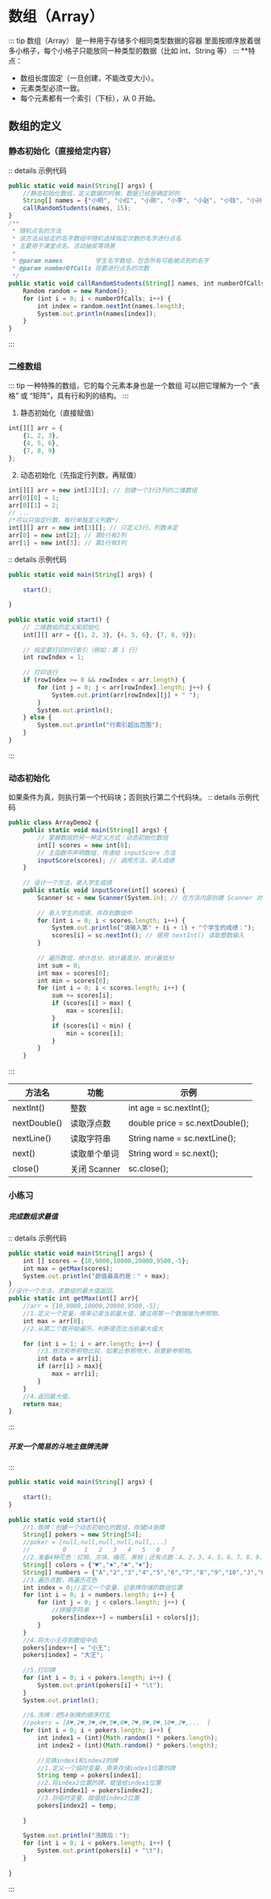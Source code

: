 # 数组（Array）
::: tip 数组（Array） 是一种用于存储多个相同类型数据的容器
里面按顺序放着很多小格子，每个小格子只能放同一种类型的数据（比如 int、String 等）
:::
**特点：
- 数组长度固定（一旦创建，不能改变大小）。
- 元素类型必须一致。
- 每个元素都有一个索引（下标），从 0 开始。
## 数组的定义
### 静态初始化（直接给定内容）
:: details 示例代码
```js 
public static void main(String[] args) {   
    //静态初始化数组，定义数据的时候，数据已经是确定好的  
    String[] names = {"小明", "小红", "小刚", "小李", "小赵", "小钱", "小孙", "小王", "小张", "小刘", "小陈", "小杨", "小林", "小周", "小吴"};  
    callRandomStudents(names, 15);  
}
/**  
 * 随机点名的方法  
 * 该方法从给定的名字数组中随机选择指定次数的名字进行点名  
 * 主要用于课堂点名、活动抽奖等场景  
 *  
 * @param names         学生名字数组，包含所有可能被点到的名字  
 * @param numberOfCalls 将要进行点名的次数  
 */  
public static void callRandomStudents(String[] names, int numberOfCalls) {  
    Random random = new Random();  
    for (int i = 0; i < numberOfCalls; i++) {  
        int index = random.nextInt(names.length);  
        System.out.println(names[index]);  
    }  
}
``` 
:::
### 二维数组
::: tip 一种特殊的数组，它的每个元素本身也是一个数组
可以把它理解为一个 “表格” 或 “矩阵”，具有行和列的结构。
:::
1. 静态初始化（直接赋值）
```js 
int[][] arr = {
    {1, 2, 3},
    {4, 5, 6},
    {7, 8, 9}
};
``` 
2. 动态初始化（先指定行列数，再赋值）
```js 
int[][] arr = new int[3][3]; // 创建一个3行3列的二维数组
arr[0][0] = 1;
arr[0][1] = 2;
// ...
/*可以只指定行数，每行单独定义列数*/
int[][] arr = new int[3][]; // 只定义3行，列数未定
arr[0] = new int[2]; // 第0行有2列
arr[1] = new int[3]; // 第1行有3列
``` 
:: details 示例代码
```js 
public static void main(String[] args) {  
      
    start();  
  
}  
  
public static void start() {  
    // 二维数组的定义和初始化  
    int[][] arr = {{1, 2, 3}, {4, 5, 6}, {7, 8, 9}};  
  
    // 指定要打印的行索引（例如：第 1 行）  
    int rowIndex = 1;  
  
    // 打印该行  
    if (rowIndex >= 0 && rowIndex < arr.length) {  
        for (int j = 0; j < arr[rowIndex].length; j++) {  
            System.out.print(arr[rowIndex][j] + " ");  
        }  
        System.out.println();  
    } else {  
        System.out.println("行索引超出范围");  
    }  
}
``` 
:::
### 动态初始化
如果条件为真，则执行第一个代码块；否则执行第二个代码块。
:: details 示例代码
```js 
public class ArrayDemo2 {  
    public static void main(String[] args) {  
        // 掌握数组的另一种定义方式：动态初始化数组  
        int[] scores = new int[8];  
        // 主函数中声明数组，传递给 inputScore 方法  
        inputScore(scores); // 调用方法，录入成绩  
    }  
  
    // 设计一个方法，录入学生成绩  
    public static void inputScore(int[] scores) {  
        Scanner sc = new Scanner(System.in); // 在方法内部创建 Scanner 对象  
  
        // 录入学生的成绩，并存到数组中  
        for (int i = 0; i < scores.length; i++) {  
            System.out.println("请输入第" + (i + 1) + "个学生的成绩：");  
            scores[i] = sc.nextInt(); // 使用 nextInt() 读取整数输入  
        }  
  
        // 遍历数组，统计总分，统计最高分，统计最低分  
        int sum = 0;  
        int max = scores[0];  
        int min = scores[0];  
        for (int i = 0; i < scores.length; i++) {  
            sum += scores[i];  
            if (scores[i] > max) {  
                max = scores[i];  
            }  
            if (scores[i] < min) {  
                min = scores[i];  
            }  
        }  
    }
``` 
:::

| 方法名          | 功能         | 示例                              |
| ------------ | ---------- | ------------------------------- |
| nextInt()    | 整数         | int age = sc.nextInt();         |
| nextDouble() | 读取浮点数      | double price = sc.nextDouble(); |
| nextLine()   | 读取字符串      | String name = sc.nextLine();    |
| next()       | 读取单个单词     | String word = sc.next();        |
| close()      | 关闭 Scanner | sc.close();                     |
### 小练习
##### 完成数组求最值
:: details 示例代码
```js 
public static void main(String[] args) {    
    int [] scores = {10,9000,10000,20000,9500,-5};  
    int max = getMax(scores);  
    System.out.println("颜值最高的是：" + max);  
}  
//设计一个方法，求数组的最大值返回。  
public static int getMax(int[] arr){  
    //arr = {10,9000,10000,20000,9500,-5};  
    //1.定义一个变量，用来记录当前最大值，建议用第一个数据做为参照物。  
    int max = arr[0];  
    //2.从第二个数开始遍历，判断是否比当前最大值大  
  
    for (int i = 1; i < arr.length; i++) {  
        //3.依次和参照物比较，如果比参照物大，则更新参照物。  
        int data = arr[i];  
        if (arr[i] > max){  
            max = arr[i];  
        }  
    }  
    //4.返回最大值。  
    return max;  
}
``` 
:::
##### 开发一个简易的斗地主做牌洗牌
:::
```js
public static void main(String[] args) {  
     
    start();  
}  
  
public static void start(){  
    //1.做牌：创建一个动态初始化的数组，存储54张牌  
    String[] pokers = new String[54];  
    //poker = [null,null,null,null,null,...]  
    //         0     1   2   3   4   5   6   7    
    //2.准备4种花色：红桃、方块、梅花、黑桃；还有点数：A、2、3、4、5、6、7、8、9、10、J、Q、K、；存入数组中去  
    String[] colors = {"♥","♠","♣","♦"};  
    String[] numbers = {"A","2","3","4","5","6","7","8","9","10","J","Q","K"};  
    //3.遍历点数，再遍历花色  
    int index = 0;//定义一个变量，记录牌存储的数组位置  
    for (int i = 0; i < numbers.length; i++) {  
        for (int j = 0; j < colors.length; j++) {  
            //拼接字符串  
            pokers[index++] = numbers[i] + colors[j];  
        }  
    }  
    //4.将大小王存到数组中去  
    pokers[index++] = "小王";  
    pokers[index] = "大王";  
  
    //5.打印牌  
    for (int i = 0; i < pokers.length; i++) {  
        System.out.print(pokers[i] + "\t");  
    }  
    System.out.println();  
  
    //6.洗牌：把54张牌的顺序打乱  
    //pokers = [A♥,2♥,3♥,4♥,5♥,6♥,7♥,8♥,9♥,10♥,J♥,...  ]  
    for (int i = 0; i < pokers.length; i++) {  
        int index1 = (int)(Math.random() * pokers.length);  
        int index2 = (int)(Math.random() * pokers.length);  
  
        //交换index1和index2的牌  
        //1.定义一个临时变量，用来存储index1位置的牌  
        String temp = pokers[index1];  
        //2.将index2位置的牌，赋值给index1位置  
        pokers[index1] = pokers[index2];  
        //3.将临时变量，赋值给index2位置  
        pokers[index2] = temp;  
  
    }  
  
    System.out.println("洗牌后：");  
    for (int i = 0; i < pokers.length; i++) {  
        System.out.print(pokers[i] + "\t");  
    }  
  
}
```
:::